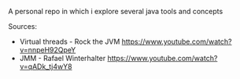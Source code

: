 A personal repo in which i explore several java tools and concepts
 
Sources:
- Virtual threads - Rock the JVM
https://www.youtube.com/watch?v=nnpeH92QpeY
- JMM - Rafael Winterhalter
https://www.youtube.com/watch?v=qADk_tj4wY8
